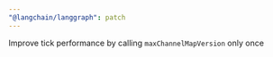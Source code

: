 ```yaml
---
"@langchain/langgraph": patch
---
```


Improve tick performance by calling `maxChannelMapVersion` only once
